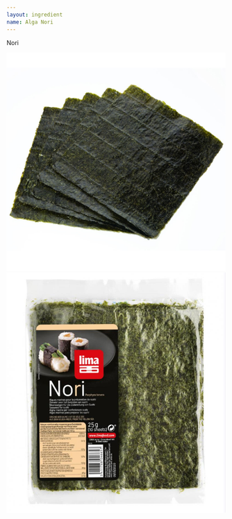 ```yaml
---
layout: ingredient
name: Alga Nori
---
```


Nori

![Nori](/assets/images/ingredients/nori-1.jpg)
![Nori](/assets/images/ingredients/nori-2.jpg)
